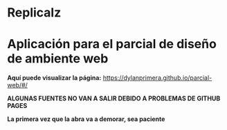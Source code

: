 # Replicalz
# Aplicación para el parcial de diseño de ambiente web
**Aquí puede visualizar la página:** https://dylanprimera.github.io/parcial-web/#/

**ALGUNAS FUENTES NO VAN A SALIR DEBIDO A PROBLEMAS DE GITHUB PAGES**

**La primera vez que la abra va a demorar, sea paciente**

